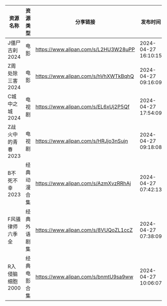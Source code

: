 | 资源名称        | 资源类型   | 分享链接                                 | 发布时间                |
| ----------- | ------ | ------------------------------------ | ------------------- |
| J僵尸古刹2024   | 电影     | https://www.alipan.com/s/L2HU3W28uPP | 2024-04-27 16:10:15 |
| Z周处除三害2024  | 电影     | https://www.alipan.com/s/hVhXWTkBqhQ | 2024-04-27 09:16:09 |
| C城中之城2024   | 电视剧    | https://www.alipan.com/s/EL6xUj2P5Qf | 2024-04-27 17:54:09 |
| Z战火中的青春2023 | 电视剧    | https://www.alipan.com/s/HRJjo3nSujn | 2024-04-27 09:18:08 |
| B不死不幸2023   | 经典动漫合集 | https://www.alipan.com/s/AzmXvzRRhAj | 2024-04-27 07:42:13 |
| F风骚律师六季全    | 经典外语剧集 | https://www.alipan.com/s/8VUQoZL1ccZ | 2024-04-27 07:38:09 |
| R入侵脑细胞2000  | 经典电影合集 | https://www.alipan.com/s/bnmtU9sa9ww | 2024-04-27 10:06:07 |
